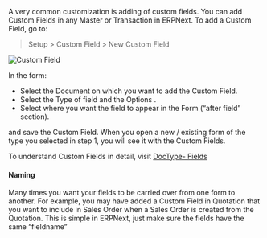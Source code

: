 A very common customization is adding of custom fields. You can add Custom
Fields in any Master or Transaction in ERPNext. To add a Custom Field, go to:

> Setup > Custom Field > New Custom Field

![Custom Field](assets/frappe_io/images/erpnext/custom-field.png)

In the form:

  * Select the Document on which you want to add the Custom Field.
  * Select the Type of field and the Options .
  * Select where you want the field to appear in the Form (“after field” section).

and save the Custom Field. When you open a new / existing form of the type you
selected in step 1, you will see it with the Custom Fields.

To understand Custom Fields in detail, visit [DocType-
Fields](http://erpnext.org/doctype-fields)

#### Naming

Many times you want your fields to be carried over from one form to another.
For example, you may have added a Custom Field in Quotation that you want to
include in Sales Order when a Sales Order is created from the Quotation. This
is simple in ERPNext, just make sure the fields have the same “fieldname”

